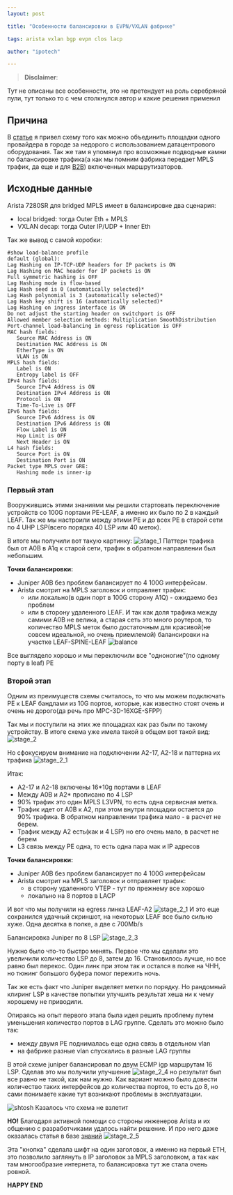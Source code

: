 ```yaml
---
layout: post

title: "Особенности балансировки в EVPN/VXLAN фабрике"

tags: arista vxlan bgp evpn clos lacp

author: "ipotech"

---
```




> **Disclaimer**:

Тут не описаны все особенности, это не претендует на роль серебряной пули, тут только то с чем столкнулся автор и какие решения применил



## Причина

В [статье](/_posts/2019-06-25-servisnaja-arhitektura-isp.md) я привел схему того как можно объединить площадки одного провайдера в городе за недорого с использованием датацентрового оборудования. Так же там я упомянул про возможные подводные камни по балансировке трафика(а как мы помним фабрика передает MPLS трафик, да еще и для [B2B](/_posts/2019-06-24-juniper-mx-mpls-examples.md)) включенных маршрутизаторов.



## Исходные данные

Arista 7280SR для bridged MPLS имеет в балансировке два сценария:
- local bridged: тогда Outer Eth + MPLS
- VXLAN decap: тогда Outer IP/UDP + Inner Eth



Так же вывод с самой коробки:

```
#show load-balance profile
default (global):
Lag Hashing on IP-TCP-UDP headers for IP packets is ON
Lag Hashing on MAC header for IP packets is ON
Full symmetric hashing is OFF
Lag Hashing mode is flow-based
Lag Hash seed is 0 (automatically selected)*
Lag Hash polynomial is 3 (automatically selected)*
Lag Hash key shift is 16 (automatically selected)*
Lag Hashing on ingress interface is ON
Do not adjust the starting header on switchport is OFF
Allowed member selection methods: Multiplication SmoothDistribution
Port-channel load-balancing in egress replication is OFF
MAC hash fields:
   Source MAC Address is ON
   Destination MAC Address is ON
   EtherType is ON
   VLAN is ON
MPLS hash fields:
   Label is ON
   Entropy label is OFF
IPv4 hash fields:
   Source IPv4 Address is ON
   Destination IPv4 Address is ON
   Protocol is ON
   Time-To-Live is OFF
IPv6 hash fields:
   Source IPv6 Address is ON
   Destination IPv6 Address is ON
   Flow Label is ON
   Hop Limit is OFF
   Next Header is ON
L4 hash fields:
   Source Port is ON
   Destination Port is ON
Packet type MPLS over GRE:
   Hashing mode is inner-ip

```

### Первый этап
Вооружившись этими знаниями мы решили стартовать переключение устройств со 100G портами PE-LEAF, а именно их было по 2 в каждый LEAF. Так же мы настроили между этими PE и до всех PE в старой сети по 4 UHP LSP(всего порядка 40 LSP или 40 меток).

В итоге мы получили вот такую картинку:
![stage_1](/images/arista_stage_1.png)
Паттерн трафика был от A0B в A1q к старой сети, трафик в обратном направлении был небольшим.



**Точки балансировки:**
- Juniper A0B без проблем балансирует по 4 100G интерфейсам.
- Arista смотрит на MPLS заголовок и отправляет трафик:
  - или локально(в один порт в 100G сторону A1Q) - ожидаемо без проблем
  - или в сторону удаленного LEAF. И так как доля трафика между самими A0B не велика, а старая сеть это много роутеров, то количество MPLS меток было достаточным для красивой(не совсем идеальной, но очень приемлемой) балансировки на участке LEAF-SPINE-LEAF
![balance](/images/arista_stage_1_1.png)

Все выглядело хорошо и мы переключили все "одноногие"(по одному порту в leaf) PE

### Второй этап
Одним из преимуществ схемы считалось, то что мы можем подключать PE к LEAF бандлами из 10G портов, которые, как известно стоят очень и очень не дорого(да речь про MPC-3D-16XGE-SFPP)

Так мы и поступили на этих же площадках как раз были по такому устройству. В итоге схема уже имела такой в общем вот такой вид:
![stage_2](/images/arista_stage_2.png)

Но сфокусируем внимание на подключении А2-17, А2-18 и паттерна их трафика
![stage_2_1](/images/arista_stage_2_1.png)

Итак:
- A2-17 и A2-18 включены 16*10g портами в LEAF
- Между A0B и A2* прописано по 4 LSP
- 90% трафик это один MPLS L3VPN, то есть одна сервисная метка.
- Трафик идет от A0B к A2, при этом внутри площадки остается до 90% трафика. В обратном направлении трафика мало - в расчет не берем.
- Трафик между А2 есть(как и 4 LSP) но его очень мало, в расчет не берем
- L3 связь между PE одна, то есть одна пара мак и IP адресов

**Точки балансировки:**
- Juniper A0B без проблем балансирует по 4 100G интерфейсам
- Arista смотрит на MPLS заголовок и отправляет трафик:
  - в сторону удаленного VTEP - тут по прежнему все хорошо
  - локально на 8 портов в LACP

И вот что мы получили на egress линка LEAF-A2
![stage_2_1](/images/arista_stage_2_2.png)
И это еще сохранился удачный скриншот, на некоторых LEAF все было сильно хуже. Одна десятка в полке, а две с 700Mb/s

Балансировка Juniper по 8 LSP
![stage_2_3](/images/arista_stage_2_3.png)

Нужно было что-то быстро менять. Первое что мы сделали это увеличили количество LSP до 8, затем до 16. Становилось лучше, но все равно был перекос. Один линк при этом так и остался в полке на ЧНН, но тюнинг большого буфера помог пережить ночь.

Так же есть факт что Juniper выделяет метки по порядку. Но рандомный клиринг LSP в качестве попытки улучшить результат хеша ни к чему хорошему не приводили.

Опираясь на опыт первого этапа была идея решить проблему путем уменьшения количество портов в LAG группе. Сделать это можно было так:
- между двумя PE поднималась еще одна связь в отдельном vlan
- на фабрике разные vlan спускались в разные LAG группы

В этой схеме juniper балансировал по двум ECMP igp маршрутам 16 LSP. Сделав это мы получили улучшение
![stage_2_4](/images/arista_stage_2_4.png)
но  результат был все равно не такой, как нам нужно. Как вариант можно было довести количество таких интерфейсов до количества портов, то есть до 8, но сами понимаете какие тут возникают проблемы в эксплуатации.

![shtosh](/images/shtosh.jpg)
Казалось что схема не взлетит

**НО!**
Благодаря активной помощи со стороны инженеров Arista и их общению с разработчиками удалось найти решение. И про него даже оказалась статья в базе [знаний](https://eos.arista.com/eos-4-20-5f/vxlan-o-mpls-lag-hashing-optimizations-for-l2-ports/)
![stage_2_5](/images/arista_stage_2_5.png)

Эта "кнопка" сделала шифт на один заголовок, а именно на первый ETH, это позволило заглянуть в IP заголовок за MPLS заголовком, а так как там многообразие интернета, то балансировка тут же стала очень ровной.

**HAPPY END**
